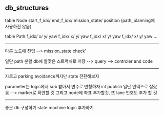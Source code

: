db_structures
------------------------------------------------------------------

table Node
start_f_idx/ end_f_idx/ mission_state/ position (path_planning에 사용하진 않음)

table Path
f_idx/ x/ y/ yaw
f_idx/ x/ y/ yaw
f_idx/ x/ y/ yaw
f_idx/ x/ y/ yaw
...

------------------------------------------------------------------
다른 노드에 진입 --> mission_state check'

일단  path 분할 db에 알맞은 스트럭처로 저장 --> query --> controler and code 

-------------------------------------------------------------------
자르고 parking avoidance까지만 state 전환해보자


parameter는 logic에서 sub 받아서 변수로 변형하자 int publish
일단 인덱스로 잘랐음
--> marker로 확인할 것 그리고 node에 좌표 추가할것, 또 lane 번호도 추가 할 것

---------------------------------------------------------------------
 좋은 db 구성하기
state machine logic 추가하기
